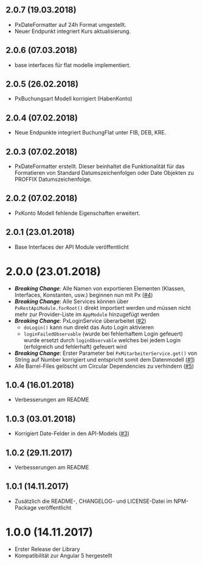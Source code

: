 2.0.7 (19.03.2018)
------------------
- PxDateFormatter auf 24h Format umgestellt.
- Neuer Endpunkt integriert Kurs aktualisierung.

2.0.6 (07.03.2018)
------------------
- base interfaces für flat modelle implementiert.

2.0.5 (26.02.2018)
------------------
- PxBuchungsart Modell korrigiert (HabenKonto)

2.0.4 (07.02.2018)
------------------
- Neue Endpunkte integriert BuchungFlat unter FIB, DEB, KRE.

2.0.3 (07.02.2018)
------------------
- PxDateFormatter erstellt. Dieser beinhaltet die Funktionalität für das Formatieren von
  Standard Datumszeichenfolgen oder Date Objekten zu PROFFIX Datumszeichenfolge.

2.0.2 (07.02.2018)
------------------
- PxKonto Modell fehlende Eigenschaften erweitert.

2.0.1 (23.01.2018)
------------------
- Base Interfaces der API Module veröffentlicht

2.0.0 (23.01.2018)
==================
- ***Breaking Change***: Alle Namen von exportieren Elementen (Klassen, Interfaces, Konstanten, usw.) beginnen nun mit Px ([#4](https://github.com/PROFFIX-NET/restapi-angular-library/issues/4))
- ***Breaking Change***: Alle Services können über `PxRestApiModule.forRoot()` direkt importiert werden und müssen nicht mehr zur Provider-Liste im `AppModule` hinzugefügt werden
- ***Breaking Change***: PxLoginService überarbeitet ([#2](https://github.com/PROFFIX-NET/restapi-angular-library/issues/2))
  - `doLogin()` kann nun direkt das Auto Login aktivieren
  - `loginFailedObservable` (wurde bei fehlerhaftem Login gefeuert) wurde ersetzt durch `loginObservable` welches bei jedem Login (erfolgreich und fehlerhaft) gefeuert wird
- ***Breaking Change***: Erster Parameter bei `PxMitarbeiterService.get()` von String auf Number korrigiert und entspricht somit dem Datenmodell ([#1](https://github.com/PROFFIX-NET/restapi-angular-library/issues/1))
- Alle Barrel-Files gelöscht um Circular Dependencies zu verhindern ([#5](https://github.com/PROFFIX-NET/restapi-angular-library/issues/5))

1.0.4 (16.01.2018)
------------------
- Verbesserungen am README

1.0.3 (03.01.2018)
------------------
- Korrigiert Date-Felder in den API-Models ([#3](https://github.com/PROFFIX-NET/restapi-angular-library/issues/3))

1.0.2 (29.11.2017)
------------------
- Verbesserungen am README

1.0.1 (14.11.2017)
------------------
- Zusätzlich die README-, CHANGELOG- und LICENSE-Datei im NPM-Package veröffentlicht

1.0.0 (14.11.2017)
==================
- Erster Release der Library
- Kompatibilität zur Angular 5 hergestellt
